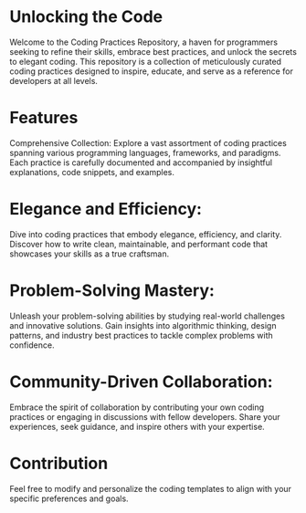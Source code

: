 # Unlocking the Code
Welcome to the Coding Practices Repository, a haven for programmers seeking to refine their skills, embrace best practices, and unlock the secrets to elegant coding. This repository is a collection of meticulously curated coding practices designed to inspire, educate, and serve as a reference for developers at all levels.

# Features
Comprehensive Collection: Explore a vast assortment of coding practices spanning various programming languages, frameworks, and paradigms. Each practice is carefully documented and accompanied by insightful explanations, code snippets, and examples.

# Elegance and Efficiency: 
Dive into coding practices that embody elegance, efficiency, and clarity. Discover how to write clean, maintainable, and performant code that showcases your skills as a true craftsman.

# Problem-Solving Mastery: 
Unleash your problem-solving abilities by studying real-world challenges and innovative solutions. Gain insights into algorithmic thinking, design patterns, and industry best practices to tackle complex problems with confidence.

# Community-Driven Collaboration: 
Embrace the spirit of collaboration by contributing your own coding practices or engaging in discussions with fellow developers. Share your experiences, seek guidance, and inspire others with your expertise.
# Contribution
Feel free to modify and personalize the coding templates to align with your specific preferences and goals.
